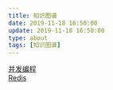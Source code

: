 ```yaml
---
title: 知识图谱
date: 2019-11-18 16:50:00
update: 2019-11-18 16:50:00
type: about
tags: [知识图谱]
---
```


<div class="note primary"><a href = "https://volc1612.gitee.io/blog/images/知识点图谱/并发编程.bmp">并发编程</a></div>

<div class="note primary"><a href = "https://volc1612.gitee.io/blog/images/知识点图谱/redis.png">Redis</a></div>

